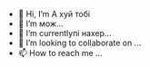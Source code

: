 - 👋 Hi, I’m А хуй тобі
- 👀 I’m мож...
- 🌱 I’m currentlyпі нахер...
- 💞️ I’m looking to collaborate on ...
- 📫 How to reach me ...

<!---
Dzhon20/Dzhon20 is a ✨ special ✨ repository because its `README.md` (this file) appears on your GitHub profile.
You can click the Preview link to take a look at your changes.
--->
